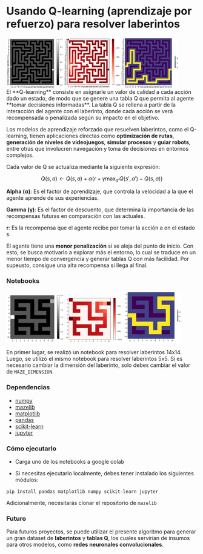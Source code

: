 # Usando Q-learning (aprendizaje por refuerzo) para resolver laberintos
<div style="display: flex; flex-wrap: nowrap;">
<img src="./assets/maze14x14.PNG" alt="Descripción de la imagen 1" style="width: 30%; display: inline-block;"> 
<img src="./assets/reward14x14.PNG" alt="Descripción de la imagen 2" style="width: 30%; display: inline-block;"> 
<img src="./assets/solve14x14.PNG" alt="Descripción de la imagen 3" style="width: 30%; display: inline-block;">
</div>
El **Q-learning** consiste en asignarle un valor de calidad a cada acción dado un estado, de modo que se genere una tabla Q que permita al agente **tomar decisiones informadas**. La tabla Q se rellena a partir de la interacción del agente con el laberinto, donde cada acción se verá recompensada o penalizada según su impacto en el objetivo.

Los modelos de aprendizaje reforzado que resuelven laberintos, como el Q-learning, tienen aplicaciones directas como **optimización de rutas**, **generación de niveles de videojuegos**, **simular procesos** y **guiar robots**, entre otras que involucren navegación y toma de decisiones en entornos complejos.

Cada valor de Q se actualiza mediante la siguiente expresión:

$$
\begin{equation}
Q(s, a) \leftarrow Q(s, a) + \alpha (r + \gamma \max_{a'} Q(s', a') - Q(s, a))
\end{equation}
$$

**Alpha (α)**: Es el factor de aprendizaje, que controla la velocidad a la que el agente aprende de sus experiencias.

**Gamma (γ)**: Es el factor de descuento, que determina la importancia de las recompensas futuras en comparación con las actuales.

**r**: Es la recompensa que el agente recibe por tomar la acción a en el estado s.

El agente tiene una **menor penalización** si se aleja del punto de inicio. Con esto, se busca motivarlo a explorar más el entorno, lo cual se traduce en un menor tiempo de convergencia y generar tablas Q con más facilidad. Por supeusto, consigue una alta recompensa si llega al final.

### Notebooks

<img src="./assets/maze5x5.PNG" alt="Descripción de la imagen 1" style="width: 30%; display: inline-block;"> 
<img src="./assets/reward5x5.PNG" alt="Descripción de la imagen 2" style="width: 30%; display: inline-block;"> 
<img src="./assets/solve5x5.PNG" alt="Descripción de la imagen 3" style="width: 30%; display: inline-block;">

En primer lugar, se realizó un notebook para resolver laberintos 14x14. Luego, se utilizó el mismo notebook para resolver laberintos 5x5. Si es necesario 
cambiar la dimensión del laberinto, solo debes cambiar el valor de `MAZE_DIMENSION`. 



### Dependencias
- [numpy](https://numpy.org/install/)  
- [mazelib](https://github.com/john-science/mazelib?tab=readme-ov-file)
- [matplotlib](https://matplotlib.org/stable/install/index.html)
- [pandas](https://pandas.pydata.org/docs/getting_started/install.html)
- [scikit-learn](https://scikit-learn.org/stable/install.html)
- [jupyter](https://jupyter.org/install)

### Cómo ejecutarlo
- Carga uno de los notebooks a google colab

- Si necesitas ejecutarlo localmente, debes tener instalado los siguientes módulos:
```
pip install pandas matplotlib numpy scikit-learn jupyter
```
Adicionalmente, necesitarás clonar el repositorio de `mazelib`

### Futuro
Para futuros proyectos, se puede utilizar el presente algoritmo para generar un gran dataset de **laberintos** y **tablas Q**, los cuales servirían de insumos para otros modelos, como **redes neuronales convolucionales**. 
